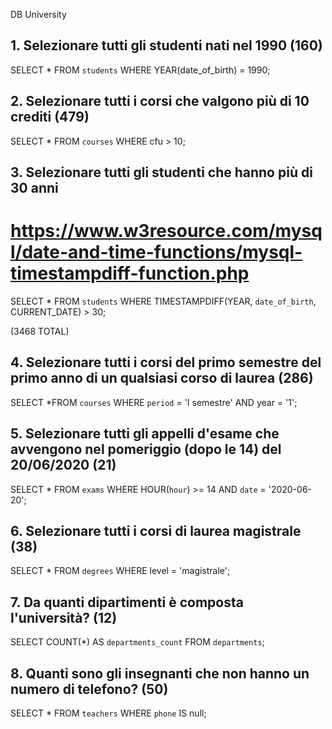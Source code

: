 DB University

## 1. Selezionare tutti gli studenti nati nel 1990 (160)
SELECT * FROM `students`
WHERE YEAR(date_of_birth) = 1990;

## 2. Selezionare tutti i corsi che valgono più di 10 crediti (479)
SELECT * FROM `courses` 
WHERE cfu > 10;

## 3. Selezionare tutti gli studenti che hanno più di 30 anni
# https://www.w3resource.com/mysql/date-and-time-functions/mysql-timestampdiff-function.php
SELECT * FROM `students` 
WHERE TIMESTAMPDIFF(YEAR, `date_of_birth`, CURRENT_DATE) > 30;

(3468 TOTAL)

## 4. Selezionare tutti i corsi del primo semestre del primo anno di un qualsiasi corso di laurea (286)
SELECT *FROM `courses`
WHERE `period` = 'I semestre' AND year = '1';

## 5. Selezionare tutti gli appelli d'esame che avvengono nel pomeriggio (dopo le 14) del 20/06/2020 (21)
SELECT * FROM `exams` 
WHERE HOUR(`hour`) >= 14 AND `date` = '2020-06-20';

## 6. Selezionare tutti i corsi di laurea magistrale (38)
SELECT * FROM `degrees` WHERE level = 'magistrale';

## 7. Da quanti dipartimenti è composta l'università? (12)
SELECT COUNT(*) AS `departments_count` 
FROM `departments`;

## 8. Quanti sono gli insegnanti che non hanno un numero di telefono? (50)
SELECT * FROM `teachers` 
WHERE `phone` IS null;